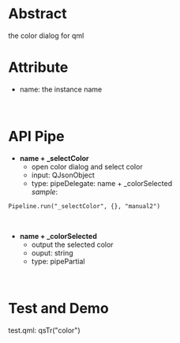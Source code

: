 # Abstract
the color dialog for qml  

# Attribute
* name: the instance name  
</br>

# API Pipe
* **name + _selectColor**  
    - open color dialog and select color  
    - input: QJsonObject  
    - type: pipeDelegate: name + _colorSelected  
_sample_:  
```
Pipeline.run("_selectColor", {}, "manual2")
```  
</br>

* **name + _colorSelected**  
    - output the selected color  
    - ouput: string  
    - type: pipePartial  
</br>

# Test and Demo
test.qml: qsTr("color")  
</br>